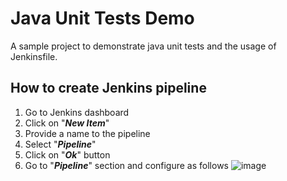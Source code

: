 # Java Unit Tests Demo
A sample project to demonstrate java unit tests and the usage of Jenkinsfile.

## How to create Jenkins pipeline
1. Go to Jenkins dashboard
2. Click on "***New Item***"
3. Provide a name to the pipeline
4. Select "***Pipeline***"
5. Click on "***Ok***" button
6. Go to "***Pipeline***" section and configure as follows
![image](https://user-images.githubusercontent.com/9147189/104811667-2868f980-5823-11eb-9899-17bf5b939381.png)
